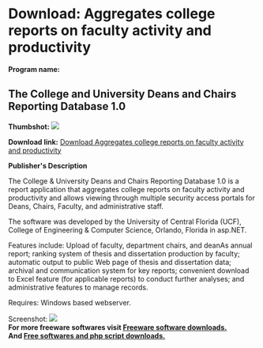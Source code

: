 # Download: Aggregates college reports on faculty activity and productivity

**Program name:**

## The College and University Deans and Chairs Reporting Database 1.0

  
**Thumbshot:** ![](http://www.freewarefiles.com/screenshot/cudcrepdb_md.gif)   
  
**Download link:** [Download Aggregates college reports on faculty activity and productivity](http://freesoftwares.boysofts.com/The-College-And-University-Deans-And-Chairs-Reporting-Database_program_43197.html)  
  


**Publisher's Description**  
  


The College & University Deans and Chairs Reporting Database 1.0 is a report application that aggregates college reports on faculty activity and productivity and allows viewing through multiple security access portals for Deans, Chairs, Faculty, and administrative staff. 

The software was developed by the University of Central Florida (UCF), College of Engineering & Computer Science, Orlando, Florida in asp.NET. 

Features include: Upload of faculty, department chairs, and deanAs annual report; ranking system of thesis and dissertation production by faculty; automatic output to public Web page of thesis and dissertation data; archival and communication system for key reports; convenient download to Excel feature (for applicable reports) to conduct further analyses; and administrative features to manage records. 

Requires: Windows based webserver.

  
  
Screenshot: ![](http://www.freewarefiles.com/screenshot/cudcrepdb.gif)   
**For more freeware softwares visit [Freeware software downloads.](http://freesoftwares.boysofts.com/)**   
**And [Free softwares and php script downloads.](http://www.boysofts.com/)**
